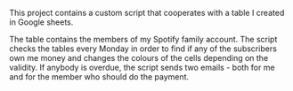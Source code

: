 This project contains a custom script that cooperates with a table I created in Google sheets.

The table contains the members of my Spotify family account. The script checks the tables every Monday in order to find if any of the subscribers own me money and changes the colours of the cells depending on the validity. If anybody is overdue, the script sends two emails - both for me and for the member who should do the payment.